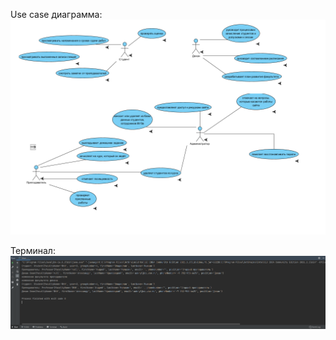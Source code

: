Use case диаграмма:
![Univ](https://github.com/CATyPH67/lab10/blob/master/pictures/207662817-e4b4df4f-55f3-48de-8897-cf9a4ecfa045.png)

Терминал:
![результат выполнения](https://github.com/tayuyka/lab10_mispis/blob/master/lab10-master/pictures/output.png)
